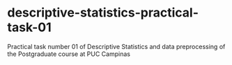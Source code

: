 # descriptive-statistics-practical-task-01
Practical task number 01 of Descriptive Statistics and data preprocessing of the Postgraduate course at PUC Campinas 
